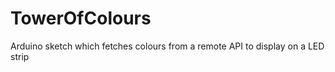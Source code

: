 # TowerOfColours
Arduino sketch which fetches colours from a remote API to display on a LED strip


